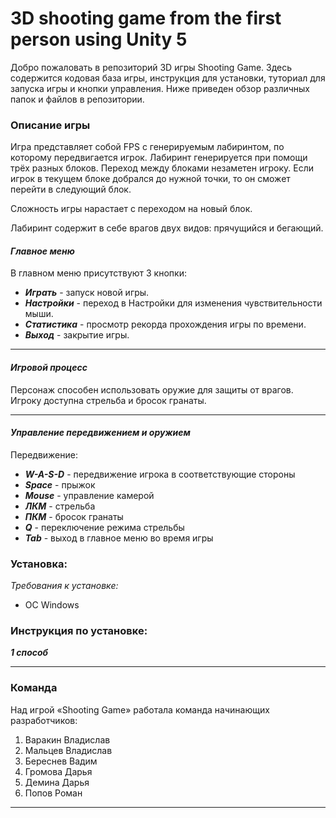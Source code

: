 # 3D shooting game from the first person using Unity 5

Добро пожаловать в репозиторий 3D игры Shooting Game. Здесь содержится кодовая база игры, инструкция для установки, туториал для запуска игры и кнопки управления. Ниже приведен обзор различных папок и файлов в репозитории.

### **Описание игры**

Игра представляет собой FPS с генерируемым лабиринтом, по которому передвигается игрок. Лабиринт генерируется при помощи трёх разных блоков. Переход между блоками незаметен игроку. Если игрок в текущем блоке добрался до нужной точки, то он сможет перейти в следующий блок. 

Сложность игры нарастает с переходом на новый блок.

Лабиринт содержит в себе врагов двух видов: прячущийся и бегающий. 

#### _Главное меню_

В главном меню присутствуют 3 кнопки:

+ ***Играть*** - запуск новой игры.
+ ***Настройки*** - переход в Настройки для изменения чувствительности мыши.
+ ***Статистика*** - просмотр рекорда прохождения игры по времени.
+ ***Выход*** - закрытие игры.

----

#### _Игровой процесс_

Персонаж способен использовать оружие для защиты от врагов. Игроку доступна стрельба и бросок гранаты.

----

#### _Управление передвижением и оружием_

Передвижение: 

+ ***W-A-S-D*** - передвижение игрока в соответствующие стороны
+ ***Space*** - прыжок
+ ***Mouse*** - управление камерой
+ ***ЛКМ*** - стрельба
+ ***ПКМ*** - бросок гранаты
+ ***Q*** - переключение режима стрельбы
+ ***Tab*** - выход в главное меню во время игры


### **Установка:**

_Требования к установке:_ 

+ ОС Windows

### **Инструкция по установке**:

***1 способ***


---

### **Команда**

Над игрой «Shooting Game» работала команда начинающих разработчиков: 

1. Варакин Владислав 
2. Мальцев Владислав 
3. Береснев Вадим
4. Громова Дарья 
5. Демина Дарья 
6. Попов Роман

---

